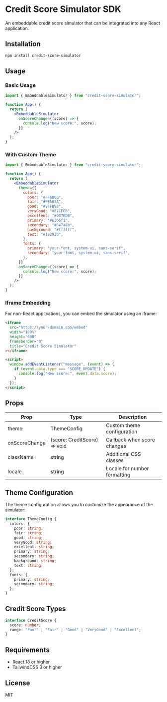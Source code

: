 # Credit Score Simulator SDK

An embeddable credit score simulator that can be integrated into any React application.

## Installation

```bash
npm install credit-score-simulator
```

## Usage

### Basic Usage

```jsx
import { EmbeddableSimulator } from "credit-score-simulator";

function App() {
  return (
    <EmbeddableSimulator
      onScoreChange={(score) => {
        console.log("New score:", score);
      }}
    />
  );
}
```

### With Custom Theme

```jsx
import { EmbeddableSimulator } from "credit-score-simulator";

function App() {
  return (
    <EmbeddableSimulator
      theme={{
        colors: {
          poor: "#FF6B6B",
          fair: "#FFA07A",
          good: "#98FB98",
          veryGood: "#87CEEB",
          excellent: "#9370DB",
          primary: "#6366f1",
          secondary: "#64748b",
          background: "#ffffff",
          text: "#1e293b",
        },
        fonts: {
          primary: "your-font, system-ui, sans-serif",
          secondary: "your-font, system-ui, sans-serif",
        },
      }}
      onScoreChange={(score) => {
        console.log("New score:", score);
      }}
    />
  );
}
```

### Iframe Embedding

For non-React applications, you can embed the simulator using an iframe:

```html
<iframe
  src="https://your-domain.com/embed"
  width="100%"
  height="600"
  frameborder="0"
  title="Credit Score Simulator"
></iframe>

<script>
  window.addEventListener("message", (event) => {
    if (event.data.type === "SCORE_UPDATE") {
      console.log("New score:", event.data.score);
    }
  });
</script>
```

## Props

| Prop          | Type                         | Description                  |
| ------------- | ---------------------------- | ---------------------------- |
| theme         | ThemeConfig                  | Custom theme configuration   |
| onScoreChange | (score: CreditScore) => void | Callback when score changes  |
| className     | string                       | Additional CSS classes       |
| locale        | string                       | Locale for number formatting |

## Theme Configuration

The theme configuration allows you to customize the appearance of the simulator:

```typescript
interface ThemeConfig {
  colors: {
    poor: string;
    fair: string;
    good: string;
    veryGood: string;
    excellent: string;
    primary: string;
    secondary: string;
    background: string;
    text: string;
  };
  fonts: {
    primary: string;
    secondary: string;
  };
}
```

## Credit Score Types

```typescript
interface CreditScore {
  score: number;
  range: "Poor" | "Fair" | "Good" | "VeryGood" | "Excellent";
}
```

## Requirements

- React 18 or higher
- TailwindCSS 3 or higher

## License

MIT
